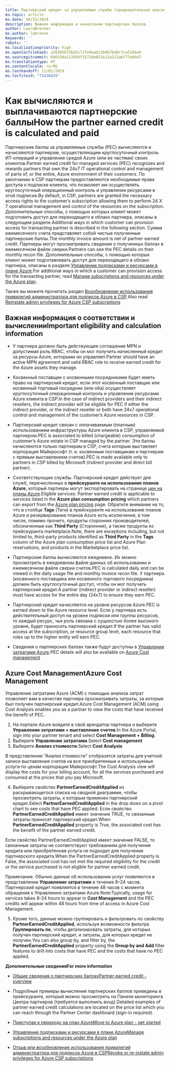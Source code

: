 ```yaml
---
title: Партнерский кредит за управляемые службы (предварительная версия) | Центр партнеров
ms.topic: article
ms.date: 10/15/2019
description: Важная информация о начислении партнерских баллов.
author: LauraBrenner
ms.author: labrenne
Keywords: ''
robots: ''
ms.localizationpriority: high
ms.openlocfilehash: a20305b72bd3c72fe9aab21b9b7b48c7ce5104e6
ms.sourcegitcommit: 646536a113584f1572de851e22a212a6f77e64d7
ms.translationtype: HT
ms.contentlocale: ru-RU
ms.lasthandoff: 11/01/2019
ms.locfileid: "73428429"
---
```

# <a name="how-the-partner-earned-credit-is-calculated-and-paid"></a><span data-ttu-id="54949-103">Как вычисляются и выплачиваются партнерские баллы</span><span class="sxs-lookup"><span data-stu-id="54949-103">How the partner earned credit is calculated and paid</span></span>

<span data-ttu-id="54949-104">Партнерские баллы за управляемые службы (PEC) вычисляются и начисляются партнерам, осуществляющим круглосуточный контроль ИТ-операций и управление средой Azure (или ее частями) своих клиентов.</span><span class="sxs-lookup"><span data-stu-id="54949-104">Partner earned credit for managed services (PEC) recognizes and rewards partners that own the 24x7 IT operational control and management of parts of, or the entire, Azure environment of their customers.</span></span> <span data-ttu-id="54949-105">По умолчанию в CSP партнерам предоставляются необходимые права доступа к подписке клиента, что позволяет им осуществлять круглосуточный операционный контроль и управление ресурсами в этой подписке.</span><span class="sxs-lookup"><span data-stu-id="54949-105">By default, in CSP, partners are granted the necessary access rights to the customer’s subscription allowing them to perform 24 X 7 operational management and control of the resources on the subscription.</span></span> <span data-ttu-id="54949-106">Дополнительные способы, с помощью которых клиент может подготовить доступ для переходящего в облако партнера, описаны в следующем разделе.</span><span class="sxs-lookup"><span data-stu-id="54949-106">Additional ways in which customer can provision access for transacting partner is described in the following section.</span></span> <span data-ttu-id="54949-107">Сумма ежемесячного счета представляет собой чистые полученные партнерские баллы.</span><span class="sxs-lookup"><span data-stu-id="54949-107">The monthly invoice amount is net of partner earned credit.</span></span> <span data-ttu-id="54949-108">Партнеры могут просматривать сведения о полученных баллах в ежемесячном файле сверки.</span><span class="sxs-lookup"><span data-stu-id="54949-108">Partners can see the PEC details on their monthly recon file.</span></span> <span data-ttu-id="54949-109">Дополнительные способы, с помощью которых клиент может подготавливать доступ для переходящего в облако партнера, описаны в разделе [Управление подписками и ресурсами в плане Azure](azure-plan-manage.md).</span><span class="sxs-lookup"><span data-stu-id="54949-109">For additional ways in which a customer can provision access for the transacting partner, read [Manage subscriptions and resources under the Azure plan](azure-plan-manage.md).</span></span>

<span data-ttu-id="54949-110">Также вы можете прочитать раздел [Возобновление использования привилегий администратора для подписок Azure в CSP](revoke-reinstate-csp.md).</span><span class="sxs-lookup"><span data-stu-id="54949-110">Also read [Reinstate admin privileges for Azure CSP subscriptions](revoke-reinstate-csp.md)</span></span>

## <a name="important-eligibility-and-calculation-information"></a><span data-ttu-id="54949-111">Важная информация о соответствии и вычислении</span><span class="sxs-lookup"><span data-stu-id="54949-111">Important eligibility and calculation information</span></span>

- <span data-ttu-id="54949-112">У партнера должно быть действующее соглашение MPN и допустимая роль RBAC, чтобы он мог получить начисленный кредит за ресурсы Azure, которыми он управляет.</span><span class="sxs-lookup"><span data-stu-id="54949-112">Partner should have an active MPN agreement and valid RBAC role to receive earned credit for the Azure assets they manage.</span></span> 

- <span data-ttu-id="54949-113">Косвенный поставщик с косвенными посредниками будет иметь право на партнерский кредит, если этот косвенный поставщик или косвенный торговый посредник (или оба) осуществляет круглосуточный операционный контроль и управление ресурсами Azure клиента в CSP.</span><span class="sxs-lookup"><span data-stu-id="54949-113">In the case of indirect providers and their indirect resellers, the indirect provider will be eligible for PEC if either the indirect provider, or the indirect reseller or both have 24x7 operational control and management of the customer’s Azure resources in CSP.</span></span>

- <span data-ttu-id="54949-114">Партнерский кредит связан с оплачиваемым (платным) использованием инфраструктуры Azure клиента в CSP, управляемой партнером.</span><span class="sxs-lookup"><span data-stu-id="54949-114">PEC is associated to billed (chargeable) consumption of customer’s Azure estate in CSP managed by the partner.</span></span> <span data-ttu-id="54949-115">Эти баллы начисляются только партнерам в CSP, счета которым выставляет корпорация Майкрософт (т. е. косвенным поставщикам и партнерам с прямым выставлением счетов).</span><span class="sxs-lookup"><span data-stu-id="54949-115">PEC is made available only to partners in CSP billed by Microsoft (indirect provider and direct bill partner).</span></span> 

- <span data-ttu-id="54949-116">Соответствующие службы. Партнерский кредит действует для служб, перечисленных в **прейскуранте на использование планов Azure**, который партнеры могут экспортировать на странице [цен на планы Azure](https://partner.microsoft.com/commerce/sales).</span><span class="sxs-lookup"><span data-stu-id="54949-116">Eligible services: Partner earned credit is applicable to services listed in the **Azure plan consumption pricing** which partners can export from the [Azure plan pricing](https://partner.microsoft.com/commerce/sales) page.</span></span> <span data-ttu-id="54949-117">Обратите внимание на то, что в столбце **Tags** (Теги) в прейскуранте на использование планов Azure и резервирование планов Azure есть исключения, в том числе, помимо прочего, продукты сторонних производителей, обозначенные как **Third Party** (Сторонние), а также продукты из прейскуранта marketplace.</span><span class="sxs-lookup"><span data-stu-id="54949-117">Note, there are exceptions including, but not limited to, third-party products identified as **Third Party** in  the **Tags** column of the Azure plan consumption price list and Azure Plan reservations, and products in the Marketplace price list.</span></span>

- <span data-ttu-id="54949-118">Партнерские баллы вычисляются ежедневно. Их можно просмотреть в ежедневном файле данных об использовании и ежемесячном файле сверки счетов.</span><span class="sxs-lookup"><span data-stu-id="54949-118">PEC is calculated daily and can be viewed in the daily usage file and monthly invoice recon file.</span></span> <span data-ttu-id="54949-119">У партнера (косвенного поставщика или косвенного торгового посредника) должен быть круглосуточный доступ, чтобы он мог получать партнерский кредит.</span><span class="sxs-lookup"><span data-stu-id="54949-119">A partner (indirect provider or indirect reseller) must have access for the entire day (24x7) to ensure they earn PEC.</span></span>  

- <span data-ttu-id="54949-120">Партнерский кредит начисляется на уровне ресурсов Azure.</span><span class="sxs-lookup"><span data-stu-id="54949-120">PEC is earned down to the Azure resource level.</span></span> <span data-ttu-id="54949-121">Если у партнера есть действительный доступ на уровне подписки или группы ресурсов, то каждый ресурс, чья роль связана с сущностью более высокого уровня, будет приносить партнерский кредит.</span><span class="sxs-lookup"><span data-stu-id="54949-121">If the partner has valid access at the subscription, or resource group level, each resource that roles up to the higher entity will earn PEC.</span></span>  

- <span data-ttu-id="54949-122">Сведения о партнерских баллах также будут доступны в [Управлении затратами Azure](https://go.microsoft.com/fwlink/?linkid=2106482).</span><span class="sxs-lookup"><span data-stu-id="54949-122">PEC details will also be available on [Azure Cost management](https://go.microsoft.com/fwlink/?linkid=2106482)</span></span>

## <a name="azure-cost-management"></a><span data-ttu-id="54949-123">Azure Cost Management</span><span class="sxs-lookup"><span data-stu-id="54949-123">Azure Cost Management</span></span>

 <span data-ttu-id="54949-124">Управление затратами Azure (ACM) с помощью анализа затрат позволяет вам в качестве партнера просматривать затраты, за которые был получен партнерский кредит.</span><span class="sxs-lookup"><span data-stu-id="54949-124">Azure Cost Management (ACM) using Cost Analysis enables you as a partner to view the costs that have received the benefit of PEC.</span></span>  

1. <span data-ttu-id="54949-125">На портале Azure войдите в свой арендатор партнера и выберите **Управление затратами + выставление счетов**.</span><span class="sxs-lookup"><span data-stu-id="54949-125">In the Azure Portal, sign into your partner tenant and select **Cost Management + Billing**.</span></span>
2.  <span data-ttu-id="54949-126">Выберите **Управление затратами**.</span><span class="sxs-lookup"><span data-stu-id="54949-126">Select **Cost management**</span></span>
3.  <span data-ttu-id="54949-127">Выберите **Анализ стоимости**.</span><span class="sxs-lookup"><span data-stu-id="54949-127">Select **Cost Analysis**</span></span>

<span data-ttu-id="54949-128">В представлении "Анализ стоимости" отобразятся затраты для учетной записи выставления счетов на все приобретенные и используемые услуги по ценам корпорации Майкрософт.</span><span class="sxs-lookup"><span data-stu-id="54949-128">The Cost Analysis view will display the costs for your billing account, for all the services purchased and consumed at the prices that you pay Microsoft.</span></span>

4.  <span data-ttu-id="54949-129">Выберите свойство **PartnerEarnedCreditApplied** из раскрывающегося списка на сводной диаграмме, чтобы просмотреть затраты, к которым применен партнерский кредит.</span><span class="sxs-lookup"><span data-stu-id="54949-129">Select **PartnerEarnedCreditApplied** in the drop down on a pivot chart to see costs that have PEC applied.</span></span> <span data-ttu-id="54949-130">Если свойство **PartnerEarnedCreditApplied** имеет значение TRUE, то связанные затраты приносят партнерский кредит.</span><span class="sxs-lookup"><span data-stu-id="54949-130">When **PartnerEarnedCreditApplied** property is True, the associated cost has the benefit of the partner earned credit.</span></span> 

<span data-ttu-id="54949-131">Если свойство PartnerEarnedCreditApplied имеет значение FALSE, то связанные затраты не соответствуют требованиям для получения кредита или приобретенная услуга не подходит для получения партнерского кредита.</span><span class="sxs-lookup"><span data-stu-id="54949-131">When the PartnerEarnedCreditApplied property is False, the associated cost has not met the required eligibility for the credit or the service purchased is not eligible for partner earned credit.</span></span>

<span data-ttu-id="54949-132">Примечание. Обычно данные об использовании услуг появляются в представлении **Управление затратами** в течение 8–24 часов. Партнерский кредит появляется в течение 48 часов с момента обращения к Управлению затратами Azure.</span><span class="sxs-lookup"><span data-stu-id="54949-132">Note:Typically, usage for services takes 8-24 hours to appear in **Cost Management** and the PEC credits will appear within 48 hours from time of access in Azure Cost Management.</span></span>

5. <span data-ttu-id="54949-133">Кроме того, данные можно группировать и фильтровать по свойству **PartnerEarnedCreditApplied**, используя возможности фильтра **Группировать по**, чтобы детализировать затраты, для которых получен партнерский кредит, и затраты, для которых кредит не получен.</span><span class="sxs-lookup"><span data-stu-id="54949-133">You can also group by, and filter by, the **PartnerEarnedCreditApplied** property using the **Group by and Add** filter features to drill into costs that have PEC and the costs that have no PEC applied.</span></span>

 <span data-ttu-id="54949-134">**Дополнительные сведения**</span><span class="sxs-lookup"><span data-stu-id="54949-134">**For more information**</span></span>

- [<span data-ttu-id="54949-135">Общие сведения о партнерских баллах</span><span class="sxs-lookup"><span data-stu-id="54949-135">Partner earned credit - overview</span></span>](partner-earned-credit.md)

- <span data-ttu-id="54949-136">Подробные примеры вычисления партнерских баллов приведены в прейскуранте, который можно просмотреть на Панели мониторинга Центра партнеров (требуется выполнить вход).</span><span class="sxs-lookup"><span data-stu-id="54949-136">Detailed examples of partner earned credit calculations are located on the price list which you can reach through the Partner Center dashboard (sign-in required).</span></span>

- [<span data-ttu-id="54949-137">Приступая к переходу на план Azure</span><span class="sxs-lookup"><span data-stu-id="54949-137">Move to Azure plan - get started</span></span>](azure-plan-get-started.md)

- [<span data-ttu-id="54949-138">Управление подписками и ресурсами в плане Azure</span><span class="sxs-lookup"><span data-stu-id="54949-138">Manage subscriptions and resources under the Azure plan</span></span>](azure-plan-manage.md)

- [<span data-ttu-id="54949-139">Отзыв или возобновление использования привилегий администратора для подписок Azure в CSP</span><span class="sxs-lookup"><span data-stu-id="54949-139">Revoke or re-instate admin privileges for Azure CSP subscriptions  </span></span>](revoke-reinstate-csp.md)

